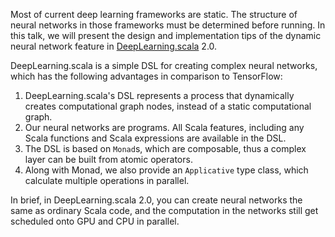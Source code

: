 Most of current deep learning frameworks are static. The structure of neural networks in those frameworks must be determined before running. In this talk, we will present the design and implementation tips of the dynamic neural network feature in [DeepLearning.scala](https://github.com/ThoughtWorksInc/DeepLearning.scala/) 2.0.

DeepLearning.scala is a simple DSL for creating complex neural networks, which has the following advantages in comparison to TensorFlow:
 1. DeepLearning.scala's DSL represents a process that dynamically creates computational graph nodes, instead of a static computational graph.
 2. Our neural networks are programs. All Scala features, including any Scala functions and Scala expressions are available in the DSL.
 3. The DSL is based on `Monad`s, which are composable, thus a complex layer can be built from atomic operators.
 4. Along with Monad, we also provide an `Applicative` type class, which calculate multiple operations in parallel.

In brief, in DeepLearning.scala 2.0, you can create neural networks the same as ordinary Scala code, and the computation in the networks still get scheduled onto GPU and CPU in parallel.
